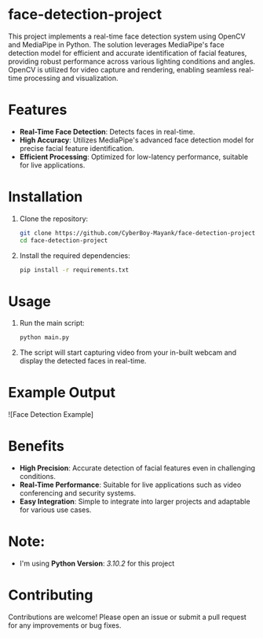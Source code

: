 # face-detection-project

This project implements a real-time face detection system using OpenCV and MediaPipe in Python. The solution leverages MediaPipe's face detection model for efficient and accurate identification of facial features, providing robust performance across various lighting conditions and angles. OpenCV is utilized for video capture and rendering, enabling seamless real-time processing and visualization.

# Features

- **Real-Time Face Detection**: Detects faces in real-time.
- **High Accuracy**: Utilizes MediaPipe's advanced face detection model for precise facial feature identification.
- **Efficient Processing**: Optimized for low-latency performance, suitable for live applications.

# Installation

1. Clone the repository:
    ```sh
    git clone https://github.com/CyberBoy-Mayank/face-detection-project.git
    cd face-detection-project
    ```

2. Install the required dependencies:
    ```sh
    pip install -r requirements.txt
    ```

# Usage

1. Run the main script:
    ```sh
    python main.py
    ```

2. The script will start capturing video from your in-built webcam and display the detected faces in real-time.

# Example Output

![Face Detection Example]

# Benefits

- **High Precision**: Accurate detection of facial features even in challenging conditions.
- **Real-Time Performance**: Suitable for live applications such as video conferencing and security systems.
- **Easy Integration**: Simple to integrate into larger projects and adaptable for various use cases.

# Note:
- I'm using **Python Version**: *3.10.2* for this project

# Contributing

Contributions are welcome! Please open an issue or submit a pull request for any improvements or bug fixes.
